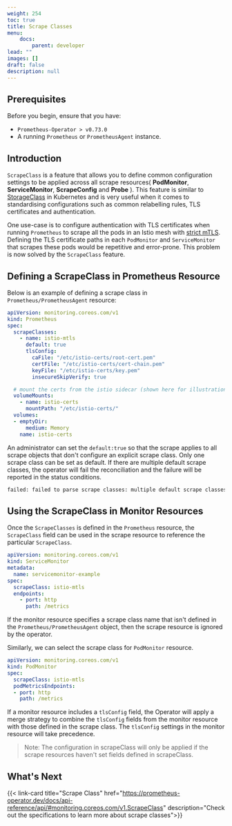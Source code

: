 ```yaml
---
weight: 254
toc: true
title: Scrape Classes
menu:
    docs:
        parent: developer
lead: ""
images: []
draft: false
description: null
---
```


## Prerequisites

Before you begin, ensure that you have:

* `Prometheus-Operator > v0.73.0`
* A running `Prometheus` or `PrometheusAgent` instance.

## Introduction

`ScrapeClass` is a feature that allows you to define common configuration settings to be applied across all scrape resources( **PodMonitor**, **ServiceMonitor**, **ScrapeConfig** and **Probe** ). This feature is similar to [StorageClass](https://kubernetes.io/docs/concepts/storage/storage-classes/) in Kubernetes and is very useful when it comes to standardising configurations such as common relabelling rules, TLS certificates and authentication.

One use-case is to configure authentication with TLS certificates when running `Prometheus` to scrape all the pods in an Istio mesh with [strict mTLS](https://istio.io/latest/docs/ops/integrations/prometheus/#tls-settings). Defining the TLS certificate paths in each `PodMonitor` and `ServiceMonitor` that scrapes these pods would be repetitive and error-prone. This problem is now solved by the `ScrapeClass` feature.

## Defining a ScrapeClass in Prometheus Resource

Below is an example of defining a scrape class in `Prometheus/PrometheusAgent` resource:

```yaml mdox-exec="cat example/user-guides/scrapeclass/scrapeclass-example-definition.yaml"
apiVersion: monitoring.coreos.com/v1
kind: Prometheus
spec:
  scrapeClasses:
    - name: istio-mtls
      default: true
      tlsConfig:
        caFile: "/etc/istio-certs/root-cert.pem"
        certFile: "/etc/istio-certs/cert-chain.pem"
        keyFile: "/etc/istio-certs/key.pem"
        insecureSkipVerify: true

  # mount the certs from the istio sidecar (shown here for illustration purposes)
  volumeMounts:
    - name: istio-certs
      mountPath: "/etc/istio-certs/"
  volumes:
  - emptyDir:
      medium: Memory
    name: istio-certs
```

An administrator can set the `default:true` so that the scrape applies to all scrape objects that don't configure an explicit scrape class. Only one scrape class can be set as default. If there are multiple default scrape classes, the operator will fail the reconciliation and the failure will be reported in the status conditions.

```bash
failed: failed to parse scrape classes: multiple default scrape classes defined
```

## Using the ScrapeClass in Monitor Resources

Once the `ScrapeClasses` is defined in the `Prometheus` resource, the `ScrapeClass` field can be used in the scrape resource to reference the particular `ScrapeClass`.

```yaml mdox-exec="cat example/user-guides/scrapeclass/scrapeclass-example-servicemonitor.yaml"
apiVersion: monitoring.coreos.com/v1
kind: ServiceMonitor
metadata:
  name: servicemonitor-example
spec:
  scrapeClass: istio-mtls
  endpoints:
    - port: http
      path: /metrics
```

If the monitor resource specifies a scrape class name that isn't defined in the `Prometheus/PrometheusAgent` object, then the scrape resource is ignored by the operator.

Similarly, we can select the scrape class for `PodMonitor` resource.

```yaml mdox-exec="cat example/user-guides/scrapeclass/scrapeclass-example-podmonitor.yaml"
apiVersion: monitoring.coreos.com/v1
kind: PodMonitor
spec:
  scrapeClass: istio-mtls
  podMetricsEndpoints:
  - port: http
    path: /metrics
```

If a monitor resource includes a `tlsConfig` field, the Operator will apply a merge strategy to combine the `tlsConfig` fields from the monitor resource with those defined in the scrape class. The `tlsConfig` settings in the monitor resource will take precedence.

> Note: The configuration in scrapeClass will only be applied if the scrape resources haven't set fields defined in scrapeClass.

## What's Next

{{<
link-card title="Scrape Class" href="https://prometheus-operator.dev/docs/api-reference/api/#monitoring.coreos.com/v1.ScrapeClass" description="Check out the specifications to learn more about scrape classes">}}

